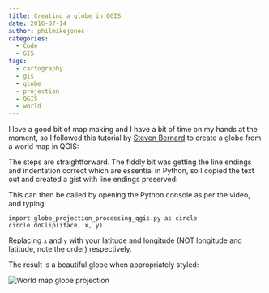 ```yaml
---
title: Creating a globe in QGIS
date: 2016-07-14
author: philmikejones
categories:
  - Code
  - GIS
tags:
  - cartography
  - gis
  - globe
  - projection
  - QGIS
  - world
---
```


I love a good bit of map making and I have a bit of time on my hands at the moment, so I followed this tutorial by [Steven Bernard](https://www.youtube.com/channel/UCrBM8Ka8HhDAYvQY1VX2P0w) to create a globe from a world map in QGIS:


The steps are straightforward. The fiddly bit was getting the line endings and indentation correct which are essential in Python, so I copied the text out and created a gist with line endings preserved:


This can then be called by opening the Python console as per the video, and typing:

    import globe_projection_processing_qgis.py as circle
    circle.doClip(iface, x, y)

Replacing `x` and `y` with your latitude and longitude (NOT longitude and latitude, note the order) respectively.

The result is a beautiful globe when appropriately styled:

![World map globe projection](img/globe.png)
